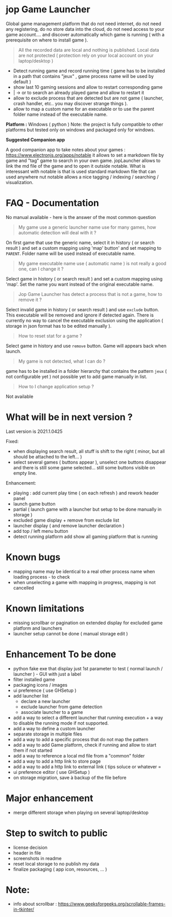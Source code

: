 # jop Game Launcher

Global game management platform that do not need internet, do not need any registering, do no store data into the cloud, do not need access to your game account....
and discover automatically which game is running ( with a prerequisite on where to install game ). 

> All the recorded data are local and nothing is published. Local data are not protected ( protection rely on your local account on your laptop/desktop )

- Detect running game and record running time ( game has to be installed in a path that contains "jeux" , game process name will be used by default )
- show last 10 gaming sessions and allow to restart corresponding game
- | -> or to search an already played game and allow to restart it 
- allow to exclude process that are detected but are not game ( launcher, crash handler, etc.. you may discover strange things ).
- allow to map a custom name for an executable or to use the parent folder name instead of the executable name.

**Platform :** Windows ( python )
Note: the project is fully compatible to other platforms but tested only on windows and packaged only for windows.

**Suggested Companion app**

A good companion app to take notes about your games : https://www.electronjs.org/apps/notable
it allows to set a markdown file by game and "tag" game to search in your own game. jopLauncher allows to link the md file of the game and to open it outside notable. What is interessant with notable is that is used standard markdown file that can used anywhere nut notable allows a nice tagging / indexing / searching / visualization.

# FAQ - Documentation

No manual available - here is the answer of the most common question

> My game use a generic launcher name use for many games, how automatic detection will deal with it ?

On first game that use the generic name, select it in history ( or search result ) and set a custom mapping using 'map' button' and set mapping to `PARENT`. Folder name will be used instead of executable name.

> My game executable name use ( automatic name ) is not really a good one, can I change it ?

Select game in history ( or search result ) and set a custom mapping using 'map'. Set the name you want instead of the original executable name.

> Jop Game Launcher has detect a process that is not a game, how to remove it ?

Select invalid game in history ( or search result ) and use `exclude` button. This executable will be removed and ignore if detected again. 
There is currently no way to cancel the executable exclusion using the application ( storage in json format has to be edited manually ).

> How to reset stat for a game ?

Select game in history  and use `remove` button. Game will appears back when launch.

> My game is not detected, what I can do ?

game has to be installed in a folder hierarchy that contains the pattern `jeux` ( not configurable yet )
not possible yet to add game manually in list.

> How to I change application setup ?

Not available

# What will be in next version ?

Last version is 2021.1.0425

Fixed:
- when displaying search result, all stuff is shift to the right ( minor, but all should be attached to the left... )
- select several games ( buttons appear ), unselect one buttons disappear and there is still some game selected... still
  some buttons visible on empty line.

Enhancement:

- playing : add current play time ( on each refresh ) and rework header panel
- launch game button
- partial ( launch game with a launcher but setup to be done manually in storage )
- excluded game display + remove from exclude list
- launcher display ( and remove launcher declaration )
- add top / left menu button
- detect running platform add show all gaming platform that is running

# Known bugs

- mapping name may be identical to a real other process name when loading process - to check
- when unselecting a game with mapping in progress, mapping is not cancelled

# Known limitations

- missing scrollbar or pagination on extended display for excluded game platform and launchers
- launcher setup cannot be done ( manual storage edit )

# Enhancement To be done

- python fake exe that display just 1st parameter to test ( normal launch / launcher ) - GUI with just a label
- filter installed game
- packaging icons / images
- ui preference ( use GHSetup )
- add launcher list
  - declare a new launcher
  - exclude launcher from game detection
  - associate launcher to a game
- add a way to select a different launcher that running execution + a way to disable the running mode if not supported.
- add a way to define a custom launcher
- separate storage in multiple files
- add a way to add a specific process that do not map the pattern
- add a way to add Game platform, check if running and allow to start them if not started
- add a way to reference a local md file from a "common" folder
- add a way to add a http link to store page
- add a way to add a http link to external link ( tips soluce or whatever =
- ui preference editor ( use GHSetup )
- on storage migration, save à backup of the file before

# Major enhancement
- merge different storage when playing on several laptop/desktop

# Step to switch to public
- license decision
- header in file
- screenshots in readme
- reset local storage to no publish my data
- finalize packaging ( app icon, resources, ... )

# Note:
- info about scrollbar : https://www.geeksforgeeks.org/scrollable-frames-in-tkinter/
